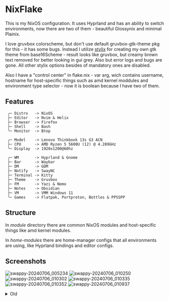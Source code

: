 # NixFlake

This is my NixOS configuration. It uses Hyprland and has an ability to switch environments, now there are two of them - beautiful Glossynix and minimal Plainix.

I love gruvbox colorscheme, but don't use default gruvbox-gtk-theme pkg for this - it has some bugs. Instead I utilize [stylix](https://github.com/danth/stylix) for creating my own gtk theme from base16Scheme - result looks like gruvbox, but creamy brown text removed for better looking in gui grey. Also but error logs and bugs are gone. All other stylix options besides of mandatory ones are disabled.

Also I have a "control center" in flake.nix - var arg, wich contains username, hostname for host-specific things such as amd kernel moddules and environment type selector - now it is boolean because I have two of them.

## Features

```red
 ╭─ Distro   -> NixOS
 ├─ Editor   -> Nvim & Helix
 ├─ Browser  -> Firefox
 ├─ Shell    -> Bash
 ╰─ Monitor  -> Btop
             
 ╭─ Model    -> Lenovo Thinkbook 13s G3 ACN
 ├─ CPU      -> AMD Ryzen 5 5600U (12) @ 4.289GHz
 ╰─ Display  -> 1920x1200@60hz
             
 ╭─ WM       -> Hyprland & Gnome
 ├─ Bar      -> Waybar
 ├─ DM       -> GDM
 ├─ Notify   -> SwayNC
 ├─ Terminal -> Kitty
 ├─ Theme    -> Gruvbox
 ├─ FM       -> Yazi & Nemo
 ├─ Notes    -> Obsidian
 ├─ VM       -> VMM Windows 11
 ╰─ Games    -> Flatpak, Portproton, Bottles & PPSSPP
```

## Structure

In _module_ directory there are common NixOS modules and host-specific things like amd kernel modules.

In _home-modules_ there are home-manager configs that all environments are using, like Hyprland bindings and editor configs. 

## Screenshots
![swappy-20240706_005234](https://github.com/ArtemChandragupta/NixFlake/assets/90765302/39b7fd1f-f5a3-4e16-80bf-928d231a2322)
![swappy-20240706_010250](https://github.com/ArtemChandragupta/NixFlake/assets/90765302/8cf631f1-ff62-451a-bdea-3ba2d9543335)
![swappy-20240706_010302](https://github.com/ArtemChandragupta/NixFlake/assets/90765302/e5dd16cb-0e71-45d3-8beb-002eef3a31b4)
![swappy-20240706_010335](https://github.com/ArtemChandragupta/NixFlake/assets/90765302/c1736a67-eae7-41ba-9658-7df8ab1c166f)
![swappy-20240706_010352](https://github.com/ArtemChandragupta/NixFlake/assets/90765302/ff73f55d-f7ee-4e55-9580-f80d1d79a2ed)
![swappy-20240706_010937](https://github.com/ArtemChandragupta/NixFlake/assets/90765302/fb98c687-3549-4e0d-965f-8977c1cfa75c)



<details>
  <summary>Old</summary>
 
![image](https://github.com/ArtemChandragupta/NixFlake/assets/90765302/94a1c211-8182-4176-93f9-a05ba61d67ff)
![swappy-20240511_160900](https://github.com/ArtemChandragupta/NixFlake/assets/90765302/88d7ef15-ccf0-49e4-9357-984f44cc6981)
![swappy-20240511_133049](https://github.com/ArtemChandragupta/NixFlake/assets/90765302/3c5bdbcd-bac0-4db4-8694-5d66db853cef)
![swappy-20240511_145920](https://github.com/ArtemChandragupta/NixFlake/assets/90765302/5e25a95f-8e6b-40f9-b6dd-32ee922c6d5f)
![swappy-20240511_132246](https://github.com/ArtemChandragupta/NixFlake/assets/90765302/eaa407a6-02d0-4a19-baf5-dc7b7fdd7cba)
![PXL_20240511_101840103](https://github.com/ArtemChandragupta/NixFlake/assets/90765302/7737a22a-57b8-494c-96b3-170cb6d4aa7e)
![alt text](https://sun9-46.userapi.com/impg/PCdH3ZdddrYeLf3H0-V8mqJ_cMXkz5ly0Ipm7g/dtN5zOIKOfY.jpg?size=1280x960&quality=95&sign=2efe73594c2d741a687c994d091f2a70&type=album)
![alt text](https://sun9-65.userapi.com/impg/0JDpFKlnfjZTciV85Z-E2EeVf5vmaVXEbh-JIg/z5rWIj8QuE4.jpg?size=1920x1200&quality=96&sign=18b3fb56d9d8b0a4cfb14a2ce13d33e7&type=album)
![alt text](https://sun9-60.userapi.com/impg/dFGYrXkvoOKx9h2C_LT-1hFMhB5esJVS3cDcTQ/3N9evbdVPj8.jpg?size=1920x1200&quality=95&sign=449151dcaec1df9e16460e74f14ab644&type=album)

</details>
